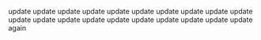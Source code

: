 
update
update
update
update
update
update
update
update
update
update
update
update
update
update
update
update
update
update
update
update again
